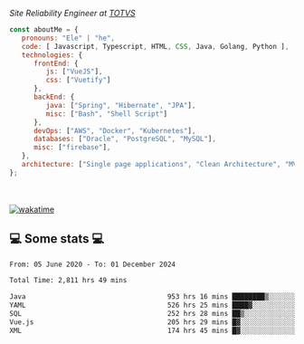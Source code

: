 <p><em>Site Reliability Engineer at <a href="https://www.totvs.com/">TOTVS</a></br>
</em></p>


```javascript
const aboutMe = {
   pronouns: "Ele" | "he",
   code: [ Javascript, Typescript, HTML, CSS, Java, Golang, Python ],
   technologies: {
      frontEnd: {
         js: ["VueJS"],
         css: ["Vuetify"]
      },
      backEnd: {
         java: ["Spring", "Hibernate", "JPA"],
         misc: ["Bash", "Shell Script"]
      },
      devOps: ["AWS", "Docker", "Kubernetes"],
      databases: ["Oracle", "PostgreSQL", "MySQL"],
      misc: ["firebase"],
   },
   architecture: ["Single page applications", "Clean Architecture", "MVC", "Microservices"],
};
```
</br></br>
[![wakatime](https://wakatime.com/badge/user/a3a8ed06-d304-4d6b-bc86-4adc418cdea7.svg)](https://wakatime.com/@a3a8ed06-d304-4d6b-bc86-4adc418cdea7)
<h2>💻 Some stats 💻</h2>

<!--START_SECTION:waka-->

```txt
From: 05 June 2020 - To: 01 December 2024

Total Time: 2,811 hrs 49 mins

Java                                   953 hrs 16 mins ████████▒░░░░░░░░░░░░░░░░   33.90 %
YAML                                   526 hrs 25 mins ████▓░░░░░░░░░░░░░░░░░░░░   18.72 %
SQL                                    252 hrs 28 mins ██▒░░░░░░░░░░░░░░░░░░░░░░   08.98 %
Vue.js                                 205 hrs 29 mins █▓░░░░░░░░░░░░░░░░░░░░░░░   07.31 %
XML                                    174 hrs 45 mins █▓░░░░░░░░░░░░░░░░░░░░░░░   06.22 %
```

<!--END_SECTION:waka-->
